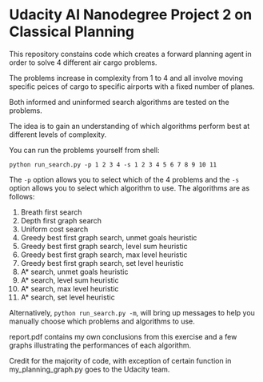 # Udacity AI Nanodegree Project 2 on Classical Planning

This repository constains code which creates a forward planning agent in order to solve 4 different air cargo problems.

The problems increase in complexity from 1 to 4 and all involve moving specific peices of cargo to specific airports with a fixed number of planes.

Both informed and uninformed search algorithms are tested on the problems.

The idea is to gain an understanding of which algorithms perform best at different levels of complexity.

You can run the problems yourself from shell:

```
python run_search.py -p 1 2 3 4 -s 1 2 3 4 5 6 7 8 9 10 11
```

The `-p` option allows you to select which of the 4 problems and the `-s` option allows you to select which algorithm to use.
The algorithms are as follows:

1. Breath first search
2. Depth first graph search
3. Uniform cost search
4. Greedy best first graph search, unmet goals heuristic
5. Greedy best first graph search, level sum heuristic
6. Greedy best first graph search, max level heuristic
7. Greedy best first graph search, set level heuristic
8. A* search, unmet goals heuristic
9. A* search, level sum heuristic
10. A* search, max level heuristic
11. A* search, set level heuristic

Alternatively, `python run_search.py -m`, will bring up messages to help you manually choose which problems and algorithms to use.

report.pdf contains my own conclusions from this exercise and a few graphs illustrating the performances of each algorithm.

Credit for the majority of code, with exception of certain function in my_planning_graph.py goes to the Udacity team.
